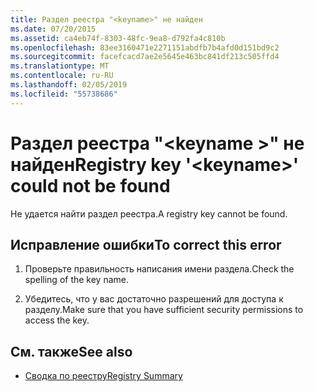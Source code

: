 ```yaml
---
title: Раздел реестра "<keyname>" не найден
ms.date: 07/20/2015
ms.assetid: ca4eb74f-8303-48fc-9ea8-d792fa4c810b
ms.openlocfilehash: 83ee3160471e2271151abdfb7b4afd0d151bd9c2
ms.sourcegitcommit: facefcacd7ae2e5645e463bc841df213c505ffd4
ms.translationtype: MT
ms.contentlocale: ru-RU
ms.lasthandoff: 02/05/2019
ms.locfileid: "55738686"
---
```

# <a name="registry-key-keyname-could-not-be-found"></a><span data-ttu-id="7824d-102">Раздел реестра "\<keyname >" не найден</span><span class="sxs-lookup"><span data-stu-id="7824d-102">Registry key '\<keyname>' could not be found</span></span>
<span data-ttu-id="7824d-103">Не удается найти раздел реестра.</span><span class="sxs-lookup"><span data-stu-id="7824d-103">A registry key cannot be found.</span></span>  
  
## <a name="to-correct-this-error"></a><span data-ttu-id="7824d-104">Исправление ошибки</span><span class="sxs-lookup"><span data-stu-id="7824d-104">To correct this error</span></span>  
  
1.  <span data-ttu-id="7824d-105">Проверьте правильность написания имени раздела.</span><span class="sxs-lookup"><span data-stu-id="7824d-105">Check the spelling of the key name.</span></span>  
  
2.  <span data-ttu-id="7824d-106">Убедитесь, что у вас достаточно разрешений для доступа к разделу.</span><span class="sxs-lookup"><span data-stu-id="7824d-106">Make sure that you have sufficient security permissions to access the key.</span></span>  
  
## <a name="see-also"></a><span data-ttu-id="7824d-107">См. также</span><span class="sxs-lookup"><span data-stu-id="7824d-107">See also</span></span>
- [<span data-ttu-id="7824d-108">Сводка по реестру</span><span class="sxs-lookup"><span data-stu-id="7824d-108">Registry Summary</span></span>](../../visual-basic/language-reference/keywords/registry-summary.md)
